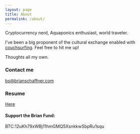 ```yaml
---
layout: page
title: About
permalink: /about/
---
```


Cryptocurrency nerd, Aquaponics enthusiast, world traveler.  

I've been a big proponent of the cultural exchange enabled with [couchsurfing](https://www.couchsurfing.com/people/bs25). Feel free to hit me up!

Thoughts all my own.

### Contact me

[bs@brianschaffner.com](mailto:bs@brianschaffner.com)

### Resume
[Here](http://brianschaffner.com/resume/)

#### Support the Brian Fund:


BTC:12uKh79xWBj11hmGMQ5XsnkkwSbpRu1squ

